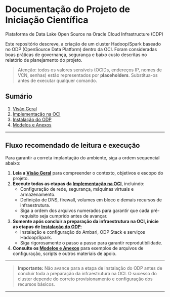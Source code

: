 # Documentação do Projeto de Iniciação Científica
Plataforma de Data Lake Open Source na Oracle Cloud Infrastructure (CDP)

Este repositório descreve, a criação de um cluster Hadoop/Spark baseado no ODP (OpenSource Data Platform) dentro da OCI.
Foram consideradas boas práticas de governança, segurança e baixo custo descritas no relatório de planejamento do projeto.

> Atenção: todos os valores sensíveis (OCIDs, endereços IP, nomes de VCN, senhas) estão representados por **placeholders**. Substitua-os antes de executar qualquer comando.

## Sumário

1. [Visão Geral](./docs/00%20-%20Visão%20Geral)
2. [Implementação na OCI](./docs/01%20-%20OCI/00-prerequisitos.md)
3. [Instalação do ODP](./docs/02%20-%20ODP/00-prerequisitos.md)
4. [Modelos e Anexos](./assets)

---

## Fluxo recomendado de leitura e execução

Para garantir a correta implantação do ambiente, siga a ordem sequencial abaixo:

1. **Leia a [Visão Geral](./docs/00%20-%20Visão%20Geral)** para compreender o contexto, objetivos e escopo do projeto.
2. **Execute todas as etapas da [Implementação na OCI](./docs/01%20-%20OCI/00-prerequisitos.md)**, incluindo:
   - Configuração de rede, segurança, máquinas virtuais e armazenamento.
   - Definição de DNS, firewall, volumes em bloco e demais recursos de infraestrutura.
   - Siga a ordem dos arquivos numerados para garantir que cada pré-requisito seja cumprido antes de avançar.
3. **Somente após concluir a preparação da infraestrutura na OCI, inicie as etapas de [Instalação do ODP](./docs/02%20-%20ODP/00-prerequisitos.md)**:
   - Instalação e configuração do Ambari, ODP Stack e serviços Hadoop/Spark.
   - Siga rigorosamente o passo a passo para garantir reprodutibilidade.
4. **Consulte os [Modelos e Anexos](./assets)** para exemplos de arquivos de configuração, scripts e outros materiais de apoio.

---

> **Importante:** Não avance para a etapa de instalação do ODP antes de concluir toda a preparação da infraestrutura na OCI. O sucesso do cluster depende do correto provisionamento e configuração dos recursos básicos.

---
